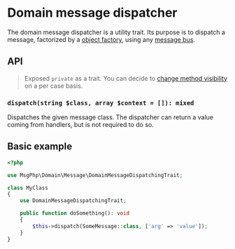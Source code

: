 # Domain message dispatcher

The domain message dispatcher is a utility trait. Its purpose is to dispatch a message, factorized by a
[object factory](../ddd/factory/object.md), using any [message bus](domain-message-bus.md).

## API

> Exposed `private` as a trait. You can decide to [change method visibility](https://secure.php.net/manual/en/language.oop5.traits.php#language.oop5.traits.visibility)
on a per case basis.

### `dispatch(string $class, array $context = []): mixed`

Dispatches the given message class. The dispatcher can return a value coming from handlers, but is not required to do
so.

## Basic example

```php
<?php

use MsgPhp\Domain\Message\DomainMessageDispatchingTrait;

class MyClass
{
    use DomainMessageDispatchingTrait;

    public function doSomething(): void
    {
        $this->dispatch(SomeMessage::class, ['arg' => 'value']);
    }
}
```
